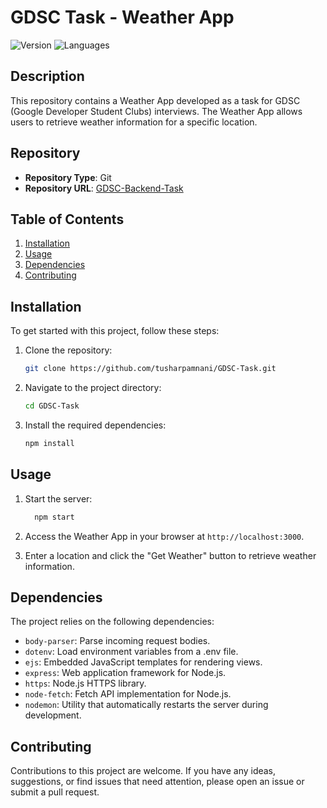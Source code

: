 # GDSC Task - Weather App

![Version](https://img.shields.io/badge/version-1.0.0-blue.svg)
![Languages](https://img.shields.io/badge/languages-JavaScript%20%7C%20Node.js%20%7C%20HTML%20%7C%20CSS-green.svg)


## Description

This repository contains a Weather App developed as a task for GDSC (Google Developer Student Clubs) interviews. The Weather App allows users to retrieve weather information for a specific location.

## Repository

- **Repository Type**: Git
- **Repository URL**: [GDSC-Backend-Task](https://github.com/tusharpamnani/GDSC-Backend-Task.git)

## Table of Contents

1. [Installation](#installation)
2. [Usage](#usage)
3. [Dependencies](#dependencies)
4. [Contributing](#contributing)

## Installation

To get started with this project, follow these steps:

1. Clone the repository:

   ```bash
   git clone https://github.com/tusharpamnani/GDSC-Task.git
   ```
   
2. Navigate to the project directory:

   ```bash
   cd GDSC-Task
   ```
3. Install the required dependencies:

    ```bash
    npm install
    ```
## Usage

1. Start the server:
   
   ```bash
     npm start

2. Access the Weather App in your browser at `http://localhost:3000`.

3. Enter a location and click the "Get Weather" button to retrieve weather information.

## Dependencies

The project relies on the following dependencies:

- `body-parser`: Parse incoming request bodies.
- `dotenv`: Load environment variables from a .env file.
- `ejs`: Embedded JavaScript templates for rendering views.
- `express`: Web application framework for Node.js.
- `https`: Node.js HTTPS library.
- `node-fetch`: Fetch API implementation for Node.js.
- `nodemon`: Utility that automatically restarts the server during development.

## Contributing
Contributions to this project are welcome. If you have any ideas, suggestions, or find issues that need attention, please open an issue or submit a pull request.
